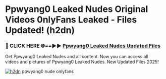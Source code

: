# Ppwyang0 Leaked Nudes Original Videos 0nlyFans Leaked - Files Updated! (h2dn)

<h3>🔴 CLICK HERE 🌐==►► <a href="https://tinyurl.com/4mcuefdz" rel="nofollow">Ppwyang0 Leaked Nudes Updated Files</a></h3>

Get Ppwyang0 Leaked Nudes and all content. Now you can access all videos and pictures of Ppwyang0 Leaked Nudes. New Updated Files 2025!

[![h2dn](https://i.imgur.com/StAQSOY.gif)](https://tinyurl.com/4mcuefdz)
ppwyang0 nude onlyfans